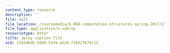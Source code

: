 ```yaml
---
content_type: resource
description: ''
file: null
file_location: /coursemedia/6-004-computation-structures-spring-2017/23e586db58d05149a524f28427676c13_CLiy3m2Jt-M.vtt
file_type: application/x-subrip
resourcetype: Other
title: 3play caption file
uid: 23e586db-58d0-5149-a524-f28427676c13
---
```

